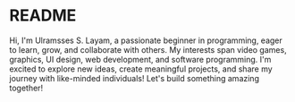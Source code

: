 # README
Hi, I'm Ulramsses S. Layam, a passionate beginner in programming, eager to learn, grow, and collaborate with others. 
My interests span video games, graphics, UI design, web development, and software programming. 
I'm excited to explore new ideas, create meaningful projects, and share my journey with like-minded individuals! Let's build something amazing together!
